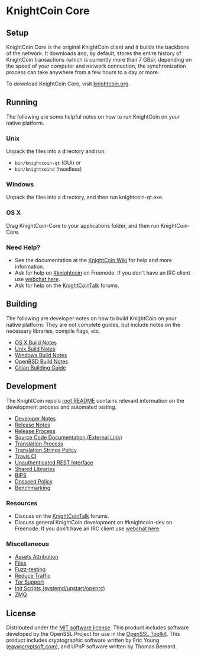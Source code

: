 KnightCoin Core
=============

Setup
---------------------
KnightCoin Core is the original KnightCoin client and it builds the backbone of the network. It downloads and, by default, stores the entire history of KnightCoin transactions (which is currently more than 7 GBs); depending on the speed of your computer and network connection, the synchronization process can take anywhere from a few hours to a day or more.

To download KnightCoin Core, visit [knightcoin.org](https://knightcoin.org).

Running
---------------------
The following are some helpful notes on how to run KnightCoin on your native platform.

### Unix

Unpack the files into a directory and run:

- `bin/knightcoin-qt` (GUI) or
- `bin/knightcoind` (headless)

### Windows

Unpack the files into a directory, and then run knightcoin-qt.exe.

### OS X

Drag KnightCoin-Core to your applications folder, and then run KnightCoin-Core.

### Need Help?

* See the documentation at the [KnightCoin Wiki](https://knightcoin.info/)
for help and more information.
* Ask for help on [#knightcoin](http://webchat.freenode.net?channels=knightcoin) on Freenode. If you don't have an IRC client use [webchat here](http://webchat.freenode.net?channels=knightcoin).
* Ask for help on the [KnightCoinTalk](https://knightcointalk.io/) forums.

Building
---------------------
The following are developer notes on how to build KnightCoin on your native platform. They are not complete guides, but include notes on the necessary libraries, compile flags, etc.

- [OS X Build Notes](build-osx.md)
- [Unix Build Notes](build-unix.md)
- [Windows Build Notes](build-windows.md)
- [OpenBSD Build Notes](build-openbsd.md)
- [Gitian Building Guide](gitian-building.md)

Development
---------------------
The KnightCoin repo's [root README](/README.md) contains relevant information on the development process and automated testing.

- [Developer Notes](developer-notes.md)
- [Release Notes](release-notes.md)
- [Release Process](release-process.md)
- [Source Code Documentation (External Link)](https://dev.visucore.com/knightcoin/doxygen/)
- [Translation Process](translation_process.md)
- [Translation Strings Policy](translation_strings_policy.md)
- [Travis CI](travis-ci.md)
- [Unauthenticated REST Interface](REST-interface.md)
- [Shared Libraries](shared-libraries.md)
- [BIPS](bips.md)
- [Dnsseed Policy](dnsseed-policy.md)
- [Benchmarking](benchmarking.md)

### Resources
* Discuss on the [KnightCoinTalk](https://knightcointalk.io/) forums.
* Discuss general KnightCoin development on #knightcoin-dev on Freenode. If you don't have an IRC client use [webchat here](http://webchat.freenode.net/?channels=knightcoin-dev).

### Miscellaneous
- [Assets Attribution](assets-attribution.md)
- [Files](files.md)
- [Fuzz-testing](fuzzing.md)
- [Reduce Traffic](reduce-traffic.md)
- [Tor Support](tor.md)
- [Init Scripts (systemd/upstart/openrc)](init.md)
- [ZMQ](zmq.md)

License
---------------------
Distributed under the [MIT software license](/COPYING).
This product includes software developed by the OpenSSL Project for use in the [OpenSSL Toolkit](https://www.openssl.org/). This product includes
cryptographic software written by Eric Young ([eay@cryptsoft.com](mailto:eay@cryptsoft.com)), and UPnP software written by Thomas Bernard.
